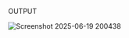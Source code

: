 OUTPUT

![Screenshot 2025-06-19 200438](https://github.com/user-attachments/assets/60f8451d-1828-4a47-8119-504d2ef62ddb)

